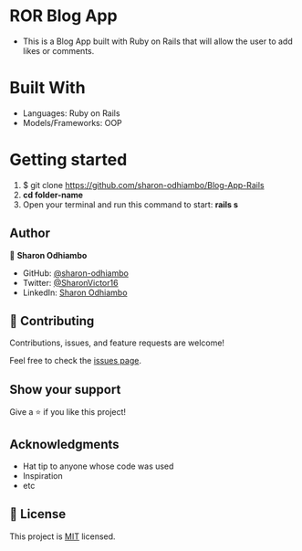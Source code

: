 # ROR Blog App
- This is a Blog App built with Ruby on Rails that will allow the user to add likes or comments.

# Built With
- Languages: Ruby on Rails
- Models/Frameworks: OOP


# Getting started

1. $ git clone https://github.com/sharon-odhiambo/Blog-App-Rails
2. **cd folder-name**
3. Open your terminal and run this command to start: **rails s**


## Author

👤 **Sharon Odhiambo**

- GitHub: [@sharon-odhiambo](https://github.com/sharon-odhiambo)
- Twitter: [@SharonVictor16](https://twitter.com/sharonvictor16)
- LinkedIn: [Sharon Odhiambo](https://www.linkedin.com/in/sharonn-odhiambo/)


## 🤝 Contributing


Contributions, issues, and feature requests are welcome!

Feel free to check the [issues page](../../issues/).

## Show your support

Give a ⭐️ if you like this project!

## Acknowledgments

- Hat tip to anyone whose code was used
- Inspiration
- etc

## 📝 License

This project is [MIT](./MIT.md) licensed.
